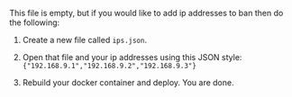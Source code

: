 This file is empty, but if you would like to add ip addresses to ban then do the following:

1. Create a new file called `ips.json`.

2. Open that file and your ip addresses using this JSON style: ``{"192.168.9.1","192.168.9.2","192.168.9.3"}``

3. Rebuild your docker container and deploy. You are done.
